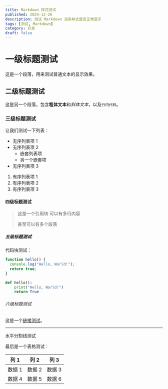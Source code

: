 ```yaml
---
title: Markdown 样式测试
published: 2024-12-26
description: 测试 Markdown 渲染样式是否正常显示
tags: [测试, Markdown]
category: 开发
draft: false
---
```


# 一级标题测试

这是一个段落，用来测试普通文本的显示效果。

## 二级标题测试

这是另一个段落，包含**粗体文本**和*斜体文本*，以及`行内代码`。

### 三级标题测试

让我们测试一下列表：

- 无序列表项 1
- 无序列表项 2
  - 嵌套列表项
  - 另一个嵌套项
- 无序列表项 3

1. 有序列表项 1
2. 有序列表项 2
3. 有序列表项 3

#### 四级标题测试

> 这是一个引用块
> 可以有多行内容
> 
> 甚至可以有多个段落

##### 五级标题测试

代码块测试：

```javascript
function hello() {
  console.log("Hello, World!");
  return true;
}
```

```python
def hello():
    print("Hello, World!")
    return True
```

###### 六级标题测试

这是一个[链接测试](https://example.com)。

---

水平分割线测试

最后是一个表格测试：

| 列 1 | 列 2 | 列 3 |
|------|------|------|
| 数据 1 | 数据 2 | 数据 3 |
| 数据 4 | 数据 5 | 数据 6 | 